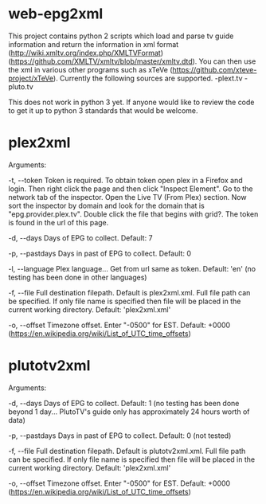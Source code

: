 # web-epg2xml
This project contains python 2 scripts which load and parse tv guide information and return the information in xml format (http://wiki.xmltv.org/index.php/XMLTVFormat) (https://github.com/XMLTV/xmltv/blob/master/xmltv.dtd). You can then use the xml in various other programs such as xTeVe (https://github.com/xteve-project/xTeVe). Currently the following sources are supported.
-plext.tv
-pluto.tv

This does not work in python 3 yet. If anyone would like to review the code to get it up to python 3 standards that would be welcome.

# plex2xml
Arguments:

-t, --token     Token is required. To obtain token open plex in a Firefox and login. Then right click the page and then click "Inspect Element". Go to the network tab of the inspector. Open the Live TV (From Plex) section. Now sort the inspector by domain and look for the domain that is "epg.provider.plex.tv". Double click the file that begins with grid?. The token is found in the url of this page.

-d, --days      Days of EPG to collect. Default: 7

-p, --pastdays  Days in past of EPG to collect. Default: 0

-l, --language  Plex language... Get from url same as token. Default: 'en' (no testing has been done in other languages)

-f, --file      Full destination filepath. Default is plex2xml.xml. Full file path can be specified. If only file name is specified then file will be placed in the current working directory. Default: 'plex2xml.xml'

-o, --offset    Timezone offset. Enter "-0500" for EST. Default: +0000 (https://en.wikipedia.org/wiki/List_of_UTC_time_offsets)

# plutotv2xml
Arguments:

-d, --days      Days of EPG to collect. Default: 1 (no testing has been done beyond 1 day... PlutoTV's guide only has approximately 24 hours worth of data)

-p, --pastdays  Days in past of EPG to collect. Default: 0 (not tested)

-f, --file      Full destination filepath. Default is plutotv2xml.xml. Full file path can be specified. If only file name is specified then file will be placed in the current working directory. Default: 'plex2xml.xml'

-o, --offset    Timezone offset. Enter "-0500" for EST. Default: +0000 (https://en.wikipedia.org/wiki/List_of_UTC_time_offsets)
